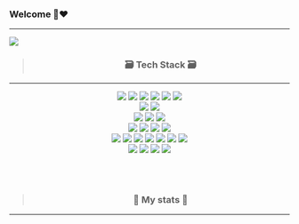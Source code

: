 ### Welcome 👋❤️
----------------------------
<img src="https://capsule-render.vercel.app/api?type=waving&color=auto&height=200&section=header&text=🐣grimeeee🐣&fontSize=90" />

<br/>

  > <div align="center"><h3>🗃️ Tech Stack 🗃️</h3> </div>
  ----------------------------	
   <div align="center">
<img src="https://img.shields.io/badge/Java-007396?style=flat&logo=JAVA&logoColor=white">
<img src="https://img.shields.io/badge/Python-3776AB?style=flat&logo=Python&logoColor=white">
<img src="https://img.shields.io/badge/CSS3-1572B6?style=flat&logo=CSS3&logoColor=white">
<img src="https://img.shields.io/badge/HTML5-E34F26?style=flat&logo=HTML5&logoColor=white">
<img src="https://img.shields.io/badge/JavaScript-F7DF1E?style=flat&logo=JavaScript&logoColor=white">
<img src="https://img.shields.io/badge/TypeScript-3178C6?style=flat&logo=TypeScript&logoColor=white">
<br>
<img src="https://img.shields.io/badge/AWS-232F3E?style=flat&logo=AmazonAWS&logoColor=white">
<img src="https://img.shields.io/badge/-Tomcat-yellow?style=flat&logo=ApacheTomcat&logoColor=white">
<br>
<img src="https://img.shields.io/badge/Oracle SQL-F80000?style=flat&logo=Oracle&logoColor=white">
<img src="https://img.shields.io/badge/MySQL-4479A1?style=flat&logo=MySQL&logoColor=white">
<img src="https://img.shields.io/badge/mariaDB-003545?style=flat&logo=mariaDB&logoColor=white">
<br>
<img src="https://img.shields.io/badge/spring-6DB33F?style=flat&logo=spring&logoColor=white">
<img src="https://img.shields.io/badge/-SpringBoot-green?style=flat&logo=SPRINGBOOT&logoColor=white">
	<img src="https://img.shields.io/badge/-Eclipse%20IDE-%232C2255?style=flat&logo=Eclipse IDE&logoColor=white">
<img src="https://img.shields.io/badge/Visual Studio Code-blue?style=flat&logo=Visual Studio Code&logoColor=white">
	<br/>
<img src="https://img.shields.io/badge/jquery-0769AD?style=flat&logo=jquery&logoColor=white">
<img src="https://img.shields.io/badge/React-61DAFB?style=flat&logo=React&logoColor=black">
<img src="https://img.shields.io/badge/node.js-339933?style=flat&logo=Node.js&logoColor=white">
<img src="https://img.shields.io/badge/express-000000?style=flat&logo=express&logoColor=white">
<img src="https://img.shields.io/badge/bootstrap-7952B3?style=flat&logo=bootstrap&logoColor=white">
<img src="https://img.shields.io/badge/gradle-02303A?style=flat&logo=gradle&logoColor=white">
<img src="https://img.shields.io/badge/git-F05032?style=flat&logo=git&logoColor=white">
<br>
<img src="https://img.shields.io/badge/GitHub-black?style=flat&logo=GitHub&logoColor=white">
<img src="https://img.shields.io/badge/Notion-000000?style=flat&logo=Notion&logoColor=white">
<img src="https://img.shields.io/badge/Postman-FF6C37?style=flat&logo=Postman&logoColor=white">
<img src="https://img.shields.io/badge/Slack-4A154B?style=flat&logo=Slack&logoColor=white">

	

</div>

<br/><br/>

> <div align="center"><h3> 🌱 My stats 🌱</h3> </div>
 ------------------------- 


